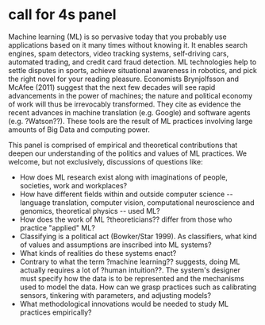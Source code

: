# call for 4s panel

Machine learning (ML) is so pervasive today that you probably use
applications based on it many times without knowing it. It enables
search engines, spam detectors, video tracking systems, self-driving
cars, automated trading, and credit card fraud detection. ML
technologies help to settle disputes in sports, achieve situational
awareness in robotics, and pick the right novel for your reading
pleasure. Economists Brynjolfsson and McAfee (2011) suggest that the
next few decades will see rapid advancements in the power of machines;
the nature and political economy of work will thus be irrevocably
transformed. They cite as evidence the recent advances in machine
translation (e.g. Google) and software agents (e.g. ?Watson??). These
tools are the result of ML practices involving large amounts of Big
Data and computing power.

This panel is comprised of empirical and theoretical contributions
that deepen our understanding of the politics and values of ML
practices.  We welcome, but not exclusively, discussions of questions
like:

* How does ML research exist along with imaginations of people,
societies, work and workplaces?
* How have different fields within and outside computer science --
language translation, computer vision, computational neuroscience and
genomics, theoretical physics -- used ML?
* How does the work of ML ?theoreticians?? differ from those who
practice "applied" ML?
* Classifying is a political act (Bowker/Star 1999). As classifiers,
what kind of values and assumptions are inscribed into ML systems?
* What kinds of realities do these systems enact?
* Contrary to what the term ?machine learning?? suggests, doing ML
actually requires a lot of ?human intuition??. The system's designer
must specify how the data is to be represented and the mechanisms used
to model the data. How can we grasp practices such as calibrating
sensors, tinkering with parameters, and adjusting models?
* What methodological innovations would be needed to study ML
practices empirically?
